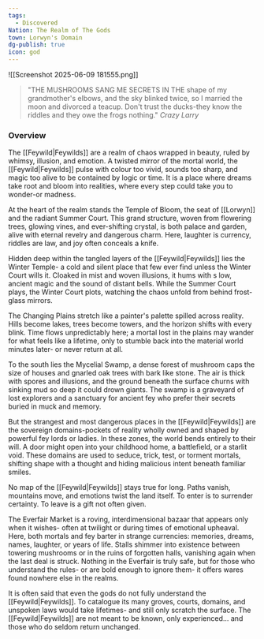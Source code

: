 ```yaml
---
tags:
  - Discovered
Nation: The Realm of The Gods
town: Lorwyn's Domain
dg-publish: true
icon: god
---
```

![[Screenshot 2025-06-09 181555.png]]

> "THE MUSHROOMS SANG ME SECRETS IN THE shape of my grandmother's elbows, and the sky blinked twice, so I married the moon and divorced a teacup. Don't trust the ducks-they know the riddles and they owe the frogs nothing." <cite> Crazy Larry</cite>

### Overview
The [[Feywild|Feywilds]] are a realm of chaos wrapped in beauty, ruled by whimsy, illusion, and emotion. A twisted mirror of the mortal world, the [[Feywild|Feywilds]] pulse with colour too vivid, sounds too sharp, and magic too alive to be contained by logic or time. It is a place where dreams take root and bloom into realities, where every step could take you to wonder-or madness.

At the heart of the realm stands the Temple of Bloom, the seat of [[Lorwyn]] and the radiant Summer Court. This grand structure, woven from flowering trees, glowing vines, and ever-shifting crystal, is both palace and garden, alive with eternal revelry and dangerous charm.
Here, laughter is currency, riddles are law, and joy often conceals a knife.

Hidden deep within the tangled layers of the [[Feywild|Feywilds]] lies the Winter Temple- a cold and silent place that few ever find unless the Winter Court wills it. Cloaked in mist and woven illusions, it hums with s low, ancient magic and the sound of distant bells. While the Summer Court plays, the Winter Court plots, watching the chaos unfold from behind frost-glass mirrors.

The Changing Plains stretch like a painter's palette spilled across reality. Hills become lakes, trees become towers, and the horizon shifts with every blink. Time flows unpredictably here; a mortal lost in the plains may wander for what feels like a lifetime, only to stumble
back into the material world minutes later- or never return at all.

To the south lies the Mycelial Swamp, a dense forest of mushroom caps the size of houses and gnarled oak trees with bark like stone. The air is thick with spores and illusions, and the ground beneath the surface churns with sinking mud so deep it could drown giants. The swamp is a graveyard of lost explorers and a sanctuary for ancient fey who prefer their secrets buried in muck and memory.

But the strangest and most dangerous places in the [[Feywild|Feywilds]] are the sovereign domains-pockets of reality wholly owned and shaped by powerful fey lords or ladies. In these zones, the world bends entirely to their will. A door might open into your childhood home, a battlefield, or a starlit void. These domains are used to seduce, trick, test, or torment mortals, shifting shape with a thought and hiding malicious intent beneath familiar smiles.

No map of the [[Feywild|Feywilds]] stays true for long. Paths vanish, mountains move, and emotions twist the land itself. To enter is to surrender certainty. To leave is a gift not often given.

The Everfair Market is a roving, interdimensional bazaar that appears only when it wishes- often at twilight or during times of emotional upheaval. Here, both mortals and fey barter in strange currencies: memories, dreams, names, laughter, or years of life. Stalls shimmer into existence between towering mushrooms or in the ruins of forgotten halls, vanishing
again when the last deal is struck. Nothing in the Everfair is truly safe, but for those who understand the rules- or are bold enough to ignore them- it offers wares found nowhere else in the realms.

It is often said that even the gods do not fully understand the [[Feywild|Feywilds]]. To catalogue its many groves, courts, domains, and unspoken laws would take lifetimes- and still only scratch the surface. The [[Feywild|Feywilds]] are not meant to be known, only experienced... and those who do seldom return unchanged.